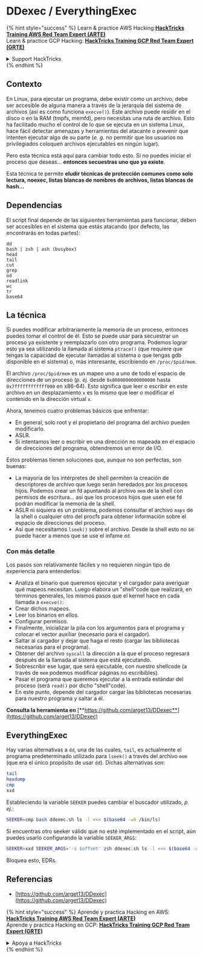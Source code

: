 # DDexec / EverythingExec

{% hint style="success" %}
Learn & practice AWS Hacking:<img src="/.gitbook/assets/arte.png" alt="" data-size="line">[**HackTricks Training AWS Red Team Expert (ARTE)**](https://training.hacktricks.xyz/courses/arte)<img src="/.gitbook/assets/arte.png" alt="" data-size="line">\
Learn & practice GCP Hacking: <img src="/.gitbook/assets/grte.png" alt="" data-size="line">[**HackTricks Training GCP Red Team Expert (GRTE)**<img src="/.gitbook/assets/grte.png" alt="" data-size="line">](https://training.hacktricks.xyz/courses/grte)

<details>

<summary>Support HackTricks</summary>

* Check the [**subscription plans**](https://github.com/sponsors/carlospolop)!
* **Join the** 💬 [**Discord group**](https://discord.gg/hRep4RUj7f) or the [**telegram group**](https://t.me/peass) or **follow** us on **Twitter** 🐦 [**@hacktricks\_live**](https://twitter.com/hacktricks\_live)**.**
* **Share hacking tricks by submitting PRs to the** [**HackTricks**](https://github.com/carlospolop/hacktricks) and [**HackTricks Cloud**](https://github.com/carlospolop/hacktricks-cloud) github repos.

</details>
{% endhint %}

## Contexto

En Linux, para ejecutar un programa, debe existir como un archivo, debe ser accesible de alguna manera a través de la jerarquía del sistema de archivos (así es como funciona `execve()`). Este archivo puede residir en el disco o en la RAM (tmpfs, memfd), pero necesitas una ruta de archivo. Esto ha facilitado mucho el control de lo que se ejecuta en un sistema Linux, hace fácil detectar amenazas y herramientas del atacante o prevenir que intenten ejecutar algo de su parte (_e. g._ no permitir que los usuarios no privilegiados coloquen archivos ejecutables en ningún lugar).

Pero esta técnica está aquí para cambiar todo esto. Si no puedes iniciar el proceso que deseas... **entonces secuestras uno que ya existe**.

Esta técnica te permite **eludir técnicas de protección comunes como solo lectura, noexec, listas blancas de nombres de archivos, listas blancas de hash...**

## Dependencias

El script final depende de las siguientes herramientas para funcionar, deben ser accesibles en el sistema que estás atacando (por defecto, las encontrarás en todas partes):
```
dd
bash | zsh | ash (busybox)
head
tail
cut
grep
od
readlink
wc
tr
base64
```
## La técnica

Si puedes modificar arbitrariamente la memoria de un proceso, entonces puedes tomar el control de él. Esto se puede usar para secuestrar un proceso ya existente y reemplazarlo con otro programa. Podemos lograr esto ya sea utilizando la llamada al sistema `ptrace()` (que requiere que tengas la capacidad de ejecutar llamadas al sistema o que tengas gdb disponible en el sistema) o, más interesante, escribiendo en `/proc/$pid/mem`.

El archivo `/proc/$pid/mem` es un mapeo uno a uno de todo el espacio de direcciones de un proceso (_p. ej._ desde `0x0000000000000000` hasta `0x7ffffffffffff000` en x86-64). Esto significa que leer o escribir en este archivo en un desplazamiento `x` es lo mismo que leer o modificar el contenido en la dirección virtual `x`.

Ahora, tenemos cuatro problemas básicos que enfrentar:

* En general, solo root y el propietario del programa del archivo pueden modificarlo.
* ASLR.
* Si intentamos leer o escribir en una dirección no mapeada en el espacio de direcciones del programa, obtendremos un error de I/O.

Estos problemas tienen soluciones que, aunque no son perfectas, son buenas:

* La mayoría de los intérpretes de shell permiten la creación de descriptores de archivo que luego serán heredados por los procesos hijos. Podemos crear un fd apuntando al archivo `mem` de la shell con permisos de escritura... así que los procesos hijos que usen ese fd podrán modificar la memoria de la shell.
* ASLR ni siquiera es un problema, podemos consultar el archivo `maps` de la shell o cualquier otro del procfs para obtener información sobre el espacio de direcciones del proceso.
* Así que necesitamos `lseek()` sobre el archivo. Desde la shell esto no se puede hacer a menos que se use el infame `dd`.

### Con más detalle

Los pasos son relativamente fáciles y no requieren ningún tipo de experiencia para entenderlos:

* Analiza el binario que queremos ejecutar y el cargador para averiguar qué mapeos necesitan. Luego elabora un "shell"code que realizará, en términos generales, los mismos pasos que el kernel hace en cada llamada a `execve()`:
* Crear dichos mapeos.
* Leer los binarios en ellos.
* Configurar permisos.
* Finalmente, inicializar la pila con los argumentos para el programa y colocar el vector auxiliar (necesario para el cargador).
* Saltar al cargador y dejar que haga el resto (cargar las bibliotecas necesarias para el programa).
* Obtener del archivo `syscall` la dirección a la que el proceso regresará después de la llamada al sistema que está ejecutando.
* Sobrescribir ese lugar, que será ejecutable, con nuestro shellcode (a través de `mem` podemos modificar páginas no escribibles).
* Pasar el programa que queremos ejecutar a la entrada estándar del proceso (será `read()` por dicho "shell"code).
* En este punto, depende del cargador cargar las bibliotecas necesarias para nuestro programa y saltar a él.

**Consulta la herramienta en** [**https://github.com/arget13/DDexec**](https://github.com/arget13/DDexec)

## EverythingExec

Hay varias alternativas a `dd`, una de las cuales, `tail`, es actualmente el programa predeterminado utilizado para `lseek()` a través del archivo `mem` (que era el único propósito de usar `dd`). Dichas alternativas son:
```bash
tail
hexdump
cmp
xxd
```
Estableciendo la variable `SEEKER` puedes cambiar el buscador utilizado, _p. ej._:
```bash
SEEKER=cmp bash ddexec.sh ls -l <<< $(base64 -w0 /bin/ls)
```
Si encuentras otro seeker válido que no esté implementado en el script, aún puedes usarlo configurando la variable `SEEKER_ARGS`:
```bash
SEEKER=xxd SEEKER_ARGS='-s $offset' zsh ddexec.sh ls -l <<< $(base64 -w0 /bin/ls)
```
Bloquea esto, EDRs.

## Referencias
* [https://github.com/arget13/DDexec](https://github.com/arget13/DDexec)

{% hint style="success" %}
Aprende y practica Hacking en AWS:<img src="/.gitbook/assets/arte.png" alt="" data-size="line">[**HackTricks Training AWS Red Team Expert (ARTE)**](https://training.hacktricks.xyz/courses/arte)<img src="/.gitbook/assets/arte.png" alt="" data-size="line">\
Aprende y practica Hacking en GCP: <img src="/.gitbook/assets/grte.png" alt="" data-size="line">[**HackTricks Training GCP Red Team Expert (GRTE)**<img src="/.gitbook/assets/grte.png" alt="" data-size="line">](https://training.hacktricks.xyz/courses/grte)

<details>

<summary>Apoya a HackTricks</summary>

* Revisa los [**planes de suscripción**](https://github.com/sponsors/carlospolop)!
* **Únete al** 💬 [**grupo de Discord**](https://discord.gg/hRep4RUj7f) o al [**grupo de telegram**](https://t.me/peass) o **síguenos** en **Twitter** 🐦 [**@hacktricks\_live**](https://twitter.com/hacktricks\_live)**.**
* **Comparte trucos de hacking enviando PRs a los** [**HackTricks**](https://github.com/carlospolop/hacktricks) y [**HackTricks Cloud**](https://github.com/carlospolop/hacktricks-cloud) repositorios de github.

</details>
{% endhint %}
